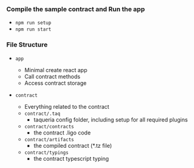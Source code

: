 ### Compile the sample contract and Run the app

- `npm run setup`
- `npm run start`

### File Structure

- `app`
    
    - Minimal create react app
    - Call contract methods
    - Access contract storage

- `contract`

    - Everything related to the contract
    - `contract/.taq`
        - taqueria config folder, including setup for all required plugins
    - `contract/contracts`
        - the contract .ligo code
    - `contract/artifacts`
        - the compiled contract (*.tz file)
    - `contract/typings`
        - the contract typescript typing


